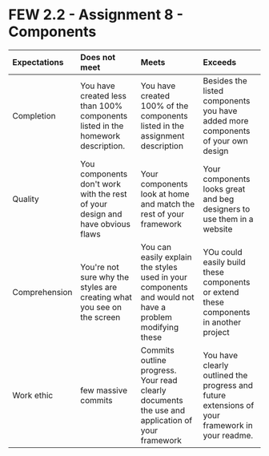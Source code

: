 # FEW 2.2 - Assignment 8 - Components

| Expectations | Does not meet | Meets | Exceeds |
|:---|:---|:---|:---|
| Completion | You have created less than 100% components listed in the homework description. | You have created 100% of the components listed in the assignment description | Besides the listed components you have added more components of your own design |
| Quality | You components don't work with the rest of your design and have obvious flaws | Your components look at home and match the rest of your framework | Your components looks great and beg designers to use them in a website |
| Comprehension | You're not sure why the styles are creating what you see on the screen | You can easily explain the styles used in your components and would not have a problem modifying these | YOu could easily build these components or extend these components in another project |
| Work ethic | few massive commits | Commits outline progress. Your read clearly documents the use and application of your framework | You have clearly outlined the progress and future extensions of your framework in your readme. |